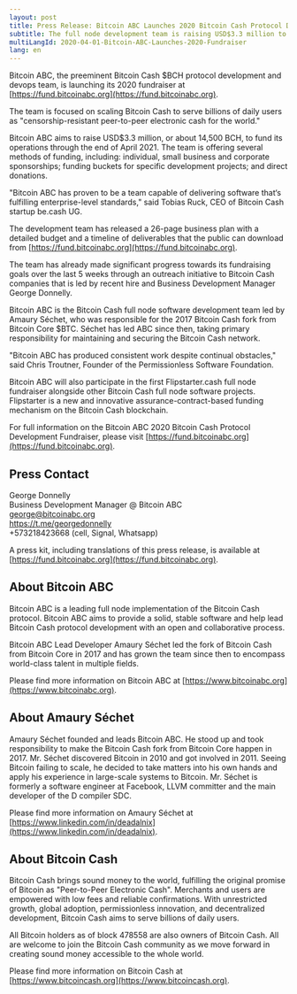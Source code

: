 ```yaml
---
layout: post
title: Press Release: Bitcoin ABC Launches 2020 Bitcoin Cash Protocol Development Fundraiser
subtitle: The full node development team is raising USD$3.3 million to scale Bitcoin Cash over the next year
multiLangId: 2020-04-01-Bitcoin-ABC-Launches-2020-Fundraiser
lang: en
---
```


Bitcoin ABC, the preeminent Bitcoin Cash $BCH protocol development and devops team, is launching its 2020 fundraiser at [https://fund.bitcoinabc.org](https://fund.bitcoinabc.org).

The team is focused on scaling Bitcoin Cash to serve billions of daily users as "censorship-resistant peer-to-peer electronic cash for the world."

Bitcoin ABC aims to raise USD$3.3 million, or about 14,500 BCH, to fund its operations through the end of April 2021. The team is offering several methods of funding, including: individual, small business and corporate sponsorships; funding buckets for specific development projects; and direct donations.

"Bitcoin ABC has proven to be a team capable of delivering software that‘s fulfilling enterprise-level standards," said Tobias Ruck, CEO of Bitcoin Cash startup be.cash UG.

The development team has released a 26-page business plan with a detailed budget and a timeline of deliverables that the public can download from [https://fund.bitcoinabc.org](https://fund.bitcoinabc.org).

The team has already made significant progress towards its fundraising goals over the last 5 weeks through an outreach initiative to Bitcoin Cash companies that is led by recent hire and Business Development Manager George Donnelly.

Bitcoin ABC is the Bitcoin Cash full node software development team led by Amaury Séchet, who was responsible for the 2017 Bitcoin Cash fork from Bitcoin Core $BTC. Séchet has led ABC since then, taking primary responsibility for maintaining and securing the Bitcoin Cash network.

"Bitcoin ABC has produced consistent work despite continual obstacles," said Chris Troutner, Founder of the Permissionless Software Foundation.

Bitcoin ABC will also participate in the first Flipstarter.cash full node fundraiser alongside other Bitcoin Cash full node software projects. Flipstarter is a new and innovative assurance-contract-based funding mechanism on the Bitcoin Cash blockchain.

For full information on the Bitcoin ABC 2020 Bitcoin Cash Protocol Development Fundraiser, please visit [https://fund.bitcoinabc.org](https://fund.bitcoinabc.org).

## Press Contact

<p>George Donnelly <br />
Business Development Manager @ Bitcoin ABC<br />
<a href="mailto:george@bitcoinabc.org">george@bitcoinabc.org</a><br />
<a href="https://t.me/georgedonnelly">https://t.me/georgedonnelly</a><br />
+573218423668 (cell, Signal, Whatsapp)</p>

A press kit, including translations of this press release, is available at [https://fund.bitcoinabc.org](https://fund.bitcoinabc.org).

## About Bitcoin ABC

Bitcoin ABC is a leading full node implementation of the Bitcoin Cash protocol. Bitcoin ABC aims to provide a solid, stable software and help lead Bitcoin Cash protocol development with an open and collaborative process.

Bitcoin ABC Lead Developer Amaury Séchet led the fork of Bitcoin Cash from Bitcoin Core in 2017 and has grown the team since then to encompass world-class talent in multiple fields.

Please find more information on Bitcoin ABC at [https://www.bitcoinabc.org](https://www.bitcoinabc.org).

## About Amaury Séchet

Amaury Séchet founded and leads Bitcoin ABC. He stood up and took responsibility to make the Bitcoin Cash fork from Bitcoin Core happen in 2017. Mr. Séchet discovered Bitcoin in 2010 and got involved in 2011. Seeing Bitcoin failing to scale, he decided to take matters into his own hands and apply his experience in large-scale systems to Bitcoin. Mr. Séchet is formerly a software engineer at Facebook, LLVM committer and the main developer of the D compiler SDC.

Please find more information on Amaury Séchet at [https://www.linkedin.com/in/deadalnix](https://www.linkedin.com/in/deadalnix).

## About Bitcoin Cash

Bitcoin Cash brings sound money to the world, fulfilling the original promise of Bitcoin as "Peer-to-Peer Electronic Cash". Merchants and users are empowered with low fees and reliable confirmations. With unrestricted growth, global adoption, permissionless innovation, and decentralized development, Bitcoin Cash aims to serve billions of daily users.

All Bitcoin holders as of block 478558 are also owners of Bitcoin Cash. All are welcome to join the Bitcoin Cash community as we move forward in creating sound money accessible to the whole world.

Please find more information on Bitcoin Cash at [https://www.bitcoincash.org](https://www.bitcoincash.org).